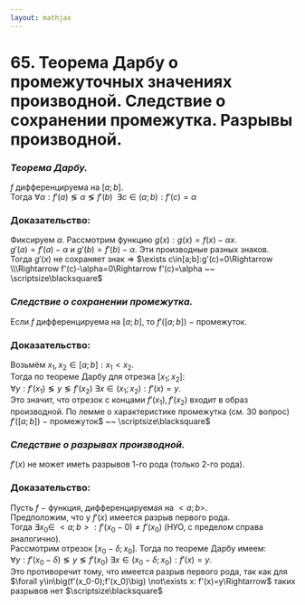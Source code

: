 ```yaml
---  
layout: mathjax  
---  
```

  
# 65. Теорема Дарбу о промежуточных значениях производной. Следствие о сохранении промежутка. Разрывы производной.  
  
### *Теорема Дарбу.*  
$f$ дифференцируема на $[a;b]$.  
Тогда $\forall \alpha:f'(a)\lessgtr \alpha\lessgtr f'(b) ~~ \exists c\in(a;b):f'(c)=\alpha$  
  
### Доказательство:  
Фиксируем $\alpha.$ Рассмотрим функцию $g(x):g(x)=f(x)-\alpha x$.  
$g'(a)=f'(a)-\alpha$ и $g'(b)=f'(b)-\alpha$. Эти производные разных знаков.  
Тогда $g'(x)$ не сохраняет знак $\Rightarrow$ $\exists c\in[a;b]:g'(c)=0\Rightarrow  
\\\Rightarrow f'(c)-\alpha=0\Rightarrow f'(c)=\alpha ~~ \scriptsize\blacksquare$  
  
### *Следствие о сохранении промежутка.*  
Если $f$ дифференцируема на $[a;b]$, то $f'([a;b])~-~$промежуток.  
  
### Доказательство:  
Возьмём $x_1, x_2\in[a;b]:x_1<x_2$.  
Тогда по теореме Дарбу для отрезка $[x_1;x_2]$:  
$\forall y:f'(x_1)\lessgtr y \lessgtr f'(x_2)~\exists x\in(x_1;x_2):f'(x)=y$.  
Это значит, что отрезок с концами $f'(x_1), f'(x_2)$ входит в образ производной. По лемме о характеристике промежутка (см. 30 вопрос) $f'([a;b])~-~$промежуток$ ~~ \scriptsize\blacksquare$  
  
### *Следствие о разрывах производной.*  
$f'(x)$  не может иметь разрывов 1-го рода (только 2-го рода).  
  
### Доказательство:  
Пусть $f~-~$функция, дифференцируемая на $<a;b>$.  
Предположим, что у $f'(x)$ имеется разрыв первого рода.  
Тогда $\exists x_0\in~<a;b>:f'(x_0-0)\ne f'(x_0)$ (НУО, с пределом справа аналогично).  
Рассмотрим отрезок $[x_0-\delta;x_0]$. Тогда по теореме Дарбу имеем:  
$\forall y:f'(x_0-\delta)\lessgtr y \lessgtr f'(x_0)~\exists x\in(x_0-\delta;x_0):f'(x)=y$.  
Это противоречит тому, что имеется разрыв первого рода, так как для  
$\forall y\in\big(f'(x_0-0);f'(x_0)\big) \not\exists x: f'(x)=y\Rightarrow$ таких разрывов нет  $\scriptsize\blacksquare$  
